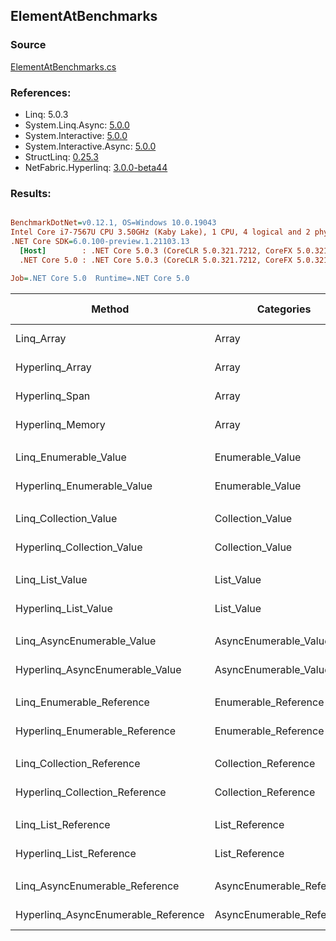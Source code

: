 ﻿## ElementAtBenchmarks

### Source
[ElementAtBenchmarks.cs](../NetFabric.Hyperlinq.Benchmarks/Benchmarks/ElementAtBenchmarks.cs)

### References:
- Linq: 5.0.3
- System.Linq.Async: [5.0.0](https://www.nuget.org/packages/System.Linq.Async/5.0.0)
- System.Interactive: [5.0.0](https://www.nuget.org/packages/System.Interactive/5.0.0)
- System.Interactive.Async: [5.0.0](https://www.nuget.org/packages/System.Interactive.Async/5.0.0)
- StructLinq: [0.25.3](https://www.nuget.org/packages/StructLinq/0.25.3)
- NetFabric.Hyperlinq: [3.0.0-beta44](https://www.nuget.org/packages/NetFabric.Hyperlinq/3.0.0-beta44)

### Results:
``` ini

BenchmarkDotNet=v0.12.1, OS=Windows 10.0.19043
Intel Core i7-7567U CPU 3.50GHz (Kaby Lake), 1 CPU, 4 logical and 2 physical cores
.NET Core SDK=6.0.100-preview.1.21103.13
  [Host]        : .NET Core 5.0.3 (CoreCLR 5.0.321.7212, CoreFX 5.0.321.7212), X64 RyuJIT
  .NET Core 5.0 : .NET Core 5.0.3 (CoreCLR 5.0.321.7212, CoreFX 5.0.321.7212), X64 RyuJIT

Job=.NET Core 5.0  Runtime=.NET Core 5.0  

```
|                              Method |                Categories | Count |         Mean |     Error |    StdDev | Ratio | RatioSD |  Gen 0 | Gen 1 | Gen 2 | Allocated |
|------------------------------------ |-------------------------- |------ |-------------:|----------:|----------:|------:|--------:|-------:|------:|------:|----------:|
|                          Linq_Array |                     Array |   100 |    18.083 ns | 0.0504 ns | 0.0447 ns |  1.00 |    0.00 |      - |     - |     - |         - |
|                     Hyperlinq_Array |                     Array |   100 |    12.865 ns | 0.0180 ns | 0.0160 ns |  0.71 |    0.00 |      - |     - |     - |         - |
|                      Hyperlinq_Span |                     Array |   100 |    12.404 ns | 0.0161 ns | 0.0143 ns |  0.69 |    0.00 |      - |     - |     - |         - |
|                    Hyperlinq_Memory |                     Array |   100 |    14.822 ns | 0.0284 ns | 0.0266 ns |  0.82 |    0.00 |      - |     - |     - |         - |
|                                     |                           |       |              |           |           |       |         |        |       |       |           |
|               Linq_Enumerable_Value |          Enumerable_Value |   100 |   341.088 ns | 1.4908 ns | 1.3216 ns |  1.00 |    0.00 | 0.0153 |     - |     - |      32 B |
|          Hyperlinq_Enumerable_Value |          Enumerable_Value |   100 |   136.518 ns | 0.2666 ns | 0.2494 ns |  0.40 |    0.00 |      - |     - |     - |         - |
|                                     |                           |       |              |           |           |       |         |        |       |       |           |
|               Linq_Collection_Value |          Collection_Value |   100 |   336.015 ns | 1.9240 ns | 1.7056 ns |  1.00 |    0.00 | 0.0153 |     - |     - |      32 B |
|          Hyperlinq_Collection_Value |          Collection_Value |   100 |   141.912 ns | 0.3696 ns | 0.3457 ns |  0.42 |    0.00 |      - |     - |     - |         - |
|                                     |                           |       |              |           |           |       |         |        |       |       |           |
|                     Linq_List_Value |                List_Value |   100 |     9.832 ns | 0.0304 ns | 0.0269 ns |  1.00 |    0.00 |      - |     - |     - |         - |
|                Hyperlinq_List_Value |                List_Value |   100 |   414.004 ns | 0.5393 ns | 0.4781 ns | 42.11 |    0.13 |      - |     - |     - |         - |
|                                     |                           |       |              |           |           |       |         |        |       |       |           |
|          Linq_AsyncEnumerable_Value |     AsyncEnumerable_Value |   100 | 2,089.367 ns | 5.8311 ns | 5.1691 ns |  1.00 |    0.00 | 0.0191 |     - |     - |      40 B |
|     Hyperlinq_AsyncEnumerable_Value |     AsyncEnumerable_Value |   100 | 1,196.219 ns | 2.5077 ns | 2.2230 ns |  0.57 |    0.00 |      - |     - |     - |         - |
|                                     |                           |       |              |           |           |       |         |        |       |       |           |
|           Linq_Enumerable_Reference |      Enumerable_Reference |   100 |   233.966 ns | 0.9228 ns | 0.8181 ns |  1.00 |    0.00 | 0.0153 |     - |     - |      32 B |
|      Hyperlinq_Enumerable_Reference |      Enumerable_Reference |   100 |   253.980 ns | 0.7701 ns | 0.6431 ns |  1.09 |    0.01 | 0.0153 |     - |     - |      32 B |
|                                     |                           |       |              |           |           |       |         |        |       |       |           |
|           Linq_Collection_Reference |      Collection_Reference |   100 |   234.677 ns | 0.6609 ns | 0.5858 ns |  1.00 |    0.00 | 0.0153 |     - |     - |      32 B |
|      Hyperlinq_Collection_Reference |      Collection_Reference |   100 |   259.818 ns | 1.3146 ns | 1.1654 ns |  1.11 |    0.01 | 0.0153 |     - |     - |      32 B |
|                                     |                           |       |              |           |           |       |         |        |       |       |           |
|                 Linq_List_Reference |            List_Reference |   100 |     9.835 ns | 0.0428 ns | 0.0379 ns |  1.00 |    0.00 |      - |     - |     - |         - |
|            Hyperlinq_List_Reference |            List_Reference |   100 |   414.119 ns | 0.6968 ns | 0.5819 ns | 42.10 |    0.19 |      - |     - |     - |         - |
|                                     |                           |       |              |           |           |       |         |        |       |       |           |
|      Linq_AsyncEnumerable_Reference | AsyncEnumerable_Reference |   100 | 1,964.533 ns | 3.9702 ns | 3.7137 ns |  1.00 |    0.00 | 0.0191 |     - |     - |      40 B |
| Hyperlinq_AsyncEnumerable_Reference | AsyncEnumerable_Reference |   100 | 1,810.745 ns | 1.9774 ns | 1.7529 ns |  0.92 |    0.00 | 0.0191 |     - |     - |      40 B |
